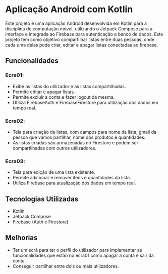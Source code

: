 # Aplicação Android com Kotlin

Este projeto é uma aplicação Android desenvolvida em Kotlin para a disciplina de computação móvel, utilizando o Jetpack Compose para a interface e integrada ao Firebase para autenticação e banco de dados.
Este projeto tem como objetivo compartilhar listas entre duas pessoas, onde cada uma delas pode criar, editar e apagar listas conectadas ao firebase.

## Funcionalidades

### Ecra01:
- Exibe as listas do utilizador e as listas compartilhadas.
- Permite editar e apagar listas.
- Permite excluir a conta e fazer logout da mesma.
- Utiliza FirebaseAuth e FirebaseFirestore para utilização dos dados em tempo real.

### Ecra02:
- Tela para criação de listas, com campos para nome da lista, gmail da pessoa que vamos partilhar, nome dos produtos e quantidades.
- As listas criadas são armazenadas no Firestore e podem ser compartilhadas com outros utilizadores.

### Ecra03:
- Tela para edição de uma lista existente.
- Permite adicionar e remover itens e quantidades da lista.
- Utiliza Firebase para atualização dos dados em tempo real.

## Tecnologias Utilizadas
- Kotlin
- Jetpack Compose
- Firebase (Auth e Firestore)

## Melhorias
- Ter um ecrã para ter o perfil do utilizador para implementar as funcionalidades que estão no ecra01 como apagar a conta e sair da conta.
- Conseguir partilhar entre dois ou mais utilizadores.




